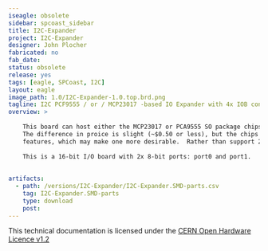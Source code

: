 ```yaml
---
iseagle: obsolete
sidebar: spcoast_sidebar
title: I2C-Expander
project: I2C-Expander
designer: John Plocher
fabricated: no
fab_date: 
status: obsolete
release: yes
tags: [eagle, SPCoast, I2C]
layout: eagle
image_path: 1.0/I2C-Expander-1.0.top.brd.png
tagline: I2C PCF9555 / or / MCP23017 -based IO Expander with 4x IOB connections
overview: >
    
    This board can host either the MCP23017 or PCA9555 SO package chips.
    The difference in proice is slight (~$0.50 or less), but the chips have slightly different programming and 
    features, which may make one more desirable.  Rather than support 2x designs, it is easier to have one.
    
    This is a 16-bit I/O board with 2x 8-bit ports: port0 and port1.
    
    
artifacts:
  - path: /versions/I2C-Expander/I2C-Expander.SMD-parts.csv
    tag: I2C-Expander.SMD-parts
    type: download
    post: 
---
```



This technical documentation is licensed under the [CERN Open Hardware Licence v1.2](http://www.ohwr.org/attachments/2388/cern_ohl_v_1_2.txt)
